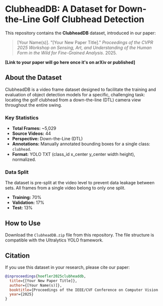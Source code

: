 # ClubheadDB: A Dataset for Down-the-Line Golf Clubhead Detection

This repository contains the **ClubheadDB** dataset, introduced in our paper:

> [Your Name(s)]. "[Your New Paper Title]." *Proceedings of the CVPR 2025 Workshop on Sensing, Art, and Understanding of the Human Form in the Wild for Fine-Grained Analysis*. 2025.

**[Link to your paper will go here once it's on arXiv or published]**

## About the Dataset

ClubheadDB is a video frame dataset designed to facilitate the training and evaluation of object detection models for a specific, challenging task: locating the golf clubhead from a down-the-line (DTL) camera view throughout the entire swing.

### Key Statistics
* **Total Frames:** ~5,029
* **Source Videos:** 44
* **Perspective:** Down-the-Line (DTL)
* **Annotations:** Manually annotated bounding boxes for a single class: `clubhead`.
* **Format:** YOLO TXT (class_id x_center y_center width height), normalized.

### Data Split
The dataset is pre-split at the video level to prevent data leakage between sets. All frames from a single video belong to only one split.
* **Training:** 70%
* **Validation:** 17%
* **Test:** 13%

## How to Use
Download the `ClubheadDB.zip` file from this repository. The file structure is compatible with the Ultralytics YOLO framework.

## Citation
If you use this dataset in your research, please cite our paper:

```bibtex
@inproceedings{hoefler2025clubheaddb,
  title={[Your New Paper Title]},
  author={[Your Name(s)]},
  booktitle={Proceedings of the IEEE/CVF Conference on Computer Vision and Pattern Recognition Workshops},
  year={2025}
}
```
